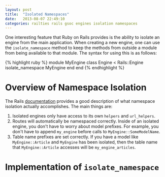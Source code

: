 ```yaml
---
layout: post
title:  "Isolated Namespaces"
date:   2013-08-07 22:49:10
categories: railties rails gsoc engines isolation namespaces
---
```


One interesting feature that Ruby on Rails provides is the ability to isolate an engine from the main application. When creating a new engine, one can use the `isolate_namespace` method to keep the methods from outside a module from being available to that module. The syntax for using this is as follows:

{% highlight ruby %}
module MyEngine
  class Engine < Rails::Engine
    isolate_namespace MyEngine
  end
end
{% endhighlight %}

# Overview of Namespace Isolation

The Rails [documentation][docs] provides a good description of what namespace isolation actually accomplishes. The main things are:

1. Isolated engines only have access to its own `helpers` and `url_helpers`.
2. Routes will automatically be namespaced correctly. Inside of an isolated engine, you don't have to worry about model prefixes. For example, you don't have to append `my_engine` before calls to ``MyEngine::SomeModelName``.
3. Table name prefixes are set correctly. If you have a model like ``MyEngine::Article`` and ``MyEngine`` has been isolated, then the table name that ``MyEngine::Article`` accesses will be ``my_engine_articles``.

# Implementation of `isolate_namespace`

[docs]: http://edgeapi.rubyonrails.org/classes/Rails/Engine.html#label-Isolated+Engine
